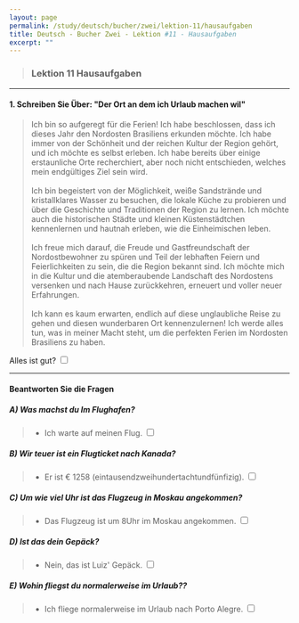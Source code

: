 ```yaml
---
layout: page
permalink: /study/deutsch/bucher/zwei/lektion-11/hausaufgaben
title: Deutsch - Bucher Zwei - Lektion #11 - Hausaufgaben
excerpt: ""
---
```


> ### Lektion 11 **Hausaufgaben**

---

#### 1. Schreiben Sie Über: "Der Ort an dem ich Urlaub machen wil"

> Ich bin so aufgeregt für die Ferien! Ich habe beschlossen, dass ich dieses Jahr den Nordosten Brasiliens erkunden möchte. Ich habe immer von der Schönheit und der reichen Kultur der Region gehört, und ich möchte es selbst erleben. Ich habe bereits über einige erstaunliche Orte recherchiert, aber noch nicht entschieden, welches mein endgültiges Ziel sein wird.
> \
> \
> Ich bin begeistert von der Möglichkeit, weiße Sandstrände und kristallklares Wasser zu besuchen, die lokale Küche zu probieren und über die Geschichte und Traditionen der Region zu lernen. Ich möchte auch die historischen Städte und kleinen Küstenstädtchen kennenlernen und hautnah erleben, wie die Einheimischen leben.
> \
> \
> Ich freue mich darauf, die Freude und Gastfreundschaft der Nordostbewohner zu spüren und Teil der lebhaften Feiern und Feierlichkeiten zu sein, die die Region bekannt sind. Ich möchte mich in die Kultur und die atemberaubende Landschaft des Nordostens versenken und nach Hause zurückkehren, erneuert und voller neuer Erfahrungen.
> \
> \
> Ich kann es kaum erwarten, endlich auf diese unglaubliche Reise zu gehen und diesen wunderbaren Ort kennenzulernen! Ich werde alles tun, was in meiner Macht steht, um die perfekten Ferien im Nordosten Brasiliens zu haben.

Alles ist gut? <input type="checkbox" />

---

#### Beantworten Sie die Fragen

##### A) Was machst du Im Flughafen?

> - Ich warte auf meinen Flug. <input type="checkbox" />

##### B) Wir teuer ist ein Flugticket nach Kanada?

> - Er ist € 1258 (eintausendzweihundertachtundfünfizig). <input type="checkbox" />

##### C) Um wie viel Uhr ist das Flugzeug in Moskau angekommen?

> - Das Flugzeug ist um 8Uhr im Moskau angekommen. <input type="checkbox" />

##### D) Ist das dein Gepäck?

> - Nein, das ist Luiz' Gepäck. <input type="checkbox" />

##### E) Wohin fliegst du normalerweise im Urlaub??

> - Ich fliege normalerweise im Urlaub nach Porto Alegre. <input type="checkbox" />
